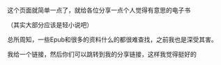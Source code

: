 这个页面就简单一点了，就给各位分享一点个人觉得有意思的电子书

（其实大部分应该是轻小说吧）

总所周知，一些Epub和很多的资料什么的都很难查找，之前我也是深受其害。

我给一个链接，然后你们可以跳转到我的分享链接，这样我觉得挺好的

[1]: https://wwa.lanzoui.com/ik1pgq16dsj	"86-不存在的战区（1-8）"
[2]: https://wwa.lanzoui.com/inmKfstgdde	"我的青春恋爱物语果然有问题全集"

